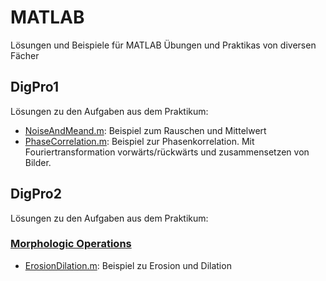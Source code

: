 # MATLAB


Lösungen und Beispiele für MATLAB Übungen und Praktikas von diversen Fächer

## DigPro1
Lösungen zu den Aufgaben aus dem Praktikum:
* [NoiseAndMeand.m](https://github.com/HSR-Stud/MATLAB/blob/master/DigPro1/NoiseAndMean.m): 
  Beispiel zum Rauschen und Mittelwert
* [PhaseCorrelation.m](https://github.com/HSR-Stud/MATLAB/blob/master/DigPro1/PhaseCorrelation.m):
  Beispiel zur Phasenkorrelation. Mit Fouriertransformation vorwärts/rückwärts und zusammensetzen von Bilder.


## DigPro2
Lösungen zu den Aufgaben aus dem Praktikum:

### [Morphologic Operations](https://github.com/HSR-Stud/MATLAB/tree/master/DigPro2/MorphologicOperations)
* [ErosionDilation.m](https://github.com/HSR-Stud/MATLAB/blob/master/DigPro2/MorphologicOperations/ErosionDilation.m):
  Beispiel zu Erosion und Dilation

